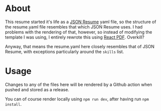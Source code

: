 # About

This resume started it's life as a [JSON Resume](http://jsonresume.org) yaml file, so the structure of the resume.yaml file resembles that which JSON Resume uses. I had problems with the rendering of that, however, so instead of modifying the template I was using, I entirely rewrote this using [React PDF](https://react-pdf.org/). Overkill?

Anyway, that means the resume.yaml here closely resembles that of JSON Resume, with exceptions particularly around the `skills` list.

# Usage

Changes to any of the files here will be rendered by a Github action when pushed and stored as a release.

You can of course render locally using `npm run dev`, after having run `npm install`.
